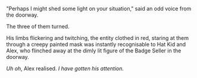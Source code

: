 "Perhaps I might shed some light on your situation," said an odd voice from the doorway.

The three of them turned.

His limbs flickering and twitching, the entity clothed in red, staring at them through a creepy painted mask was instantly recognisable to Hat Kid and Alex, who flinched away at the dimly lit figure of the Badge Seller in the doorway.

*Uh oh*, Alex realised. *I have gotten his attention.*